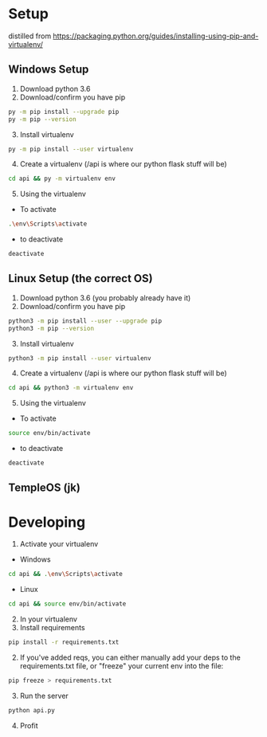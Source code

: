 # Setup
distilled from https://packaging.python.org/guides/installing-using-pip-and-virtualenv/

## Windows Setup
1. Download python 3.6
2. Download/confirm you have pip
```bash
py -m pip install --upgrade pip
py -m pip --version
```
3. Install virtualenv
```bash
py -m pip install --user virtualenv
```
4. Create a virtualenv (/api is where our python flask stuff will be)
```bash
cd api && py -m virtualenv env
```
5. Using the virtualenv
  - To activate
  ```bash
  .\env\Scripts\activate
  ```
  - to deactivate
  ```bash
  deactivate
  ```

## Linux Setup (the correct OS)
1. Download python 3.6 (you probably already have it)
2. Download/confirm you have pip
```bash
python3 -m pip install --user --upgrade pip
python3 -m pip --version
```
3. Install virtualenv
```bash
python3 -m pip install --user virtualenv
```
4. Create a virtualenv (/api is where our python flask stuff will be)
```bash
cd api && python3 -m virtualenv env
```
5. Using the virtualenv
  - To activate
  ```bash
  source env/bin/activate
  ```
  - to deactivate
  ```bash
  deactivate
  ```

## TempleOS (jk)

# Developing

1. Activate your virtualenv
  - Windows
  ```bash
  cd api && .\env\Scripts\activate
  ```
  - Linux
  ```bash
  cd api && source env/bin/activate
  ```
2. In your virtualenv
  1. Install requirements
  ```bash
  pip install -r requirements.txt
  ```
  2. If you've added reqs, you can either manually add your deps to the requirements.txt file, or "freeze" your current env into the file:
  ```bash
  pip freeze > requirements.txt
  ```
3. Run the server
```bash
python api.py
```
4. Profit